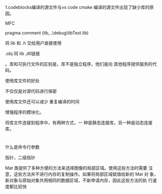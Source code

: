 1.codeblocks编译的源文件与vs code cmake 编译的源文件出现了缺少库的原因。



MFC



pragma comment (lib,..\\debug\\libTest.lib)



将.lib 和 .h 交给用户直接使用



.obj 同 lib ,dll链接

。库和可执行文件的区别是，库不是独立程序，他们是向 其他程序提供服务的代码。 





使用库文件的好处

不仅仅是对源代码进行保密

使用库文件还可以减少 重复编译的时间

增强程序的模块化。

将库文件连接到程序中，有两种方式，一 种是静态连接库，另一种是动态连接库。
#

什么是命令行参数 





指针，二级指针

Mat 类提供了多种方便的方法来选择图像的局部区域。使用这些方法时需要 注意，这些方法并不进行内存的复制操作。如果将局部区域赋值给新的 Mat 对 象，新对象与原始对象共用相同的数据区域，不新申请内存，因此这些方法的执 行速度都比较快